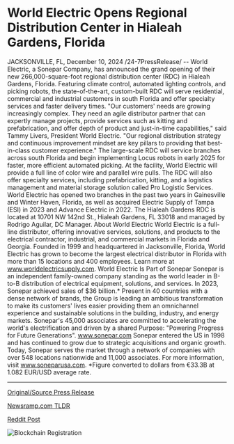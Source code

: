 # World Electric Opens Regional Distribution Center in Hialeah Gardens, Florida

JACKSONVILLE, FL, December 10, 2024 /24-7PressRelease/ -- World Electric, a Sonepar Company, has announced the grand opening of their new 266,000-square-foot regional distribution center (RDC) in Hialeah Gardens, Florida. Featuring climate control, automated lighting controls, and picking robots, the state-of-the-art, custom-built RDC will serve residential, commercial and industrial customers in south Florida and offer specialty services and faster delivery times.   "Our customers' needs are growing increasingly complex. They need an agile distributor partner that can expertly manage projects, provide services such as kitting and prefabrication, and offer depth of product and just-in-time capabilities," said Tammy Livers, President World Electric. "Our regional distribution strategy and continuous improvement mindset are key pillars to providing that best-in-class customer experience."  The large-scale RDC will service branches across south Florida and begin implementing Locus robots in early 2025 for faster, more efficient automated picking. At the facility, World Electric will provide a full line of color wire and parallel wire pulls. The RDC will also offer specialty services, including prefabrication, kitting, and a logistics management and material storage solution called Pro Logistic Services. World Electric has opened two branches in the past two years in Gainesville and Winter Haven, Florida, as well as acquired Electric Supply of Tampa (ESI) in 2023 and Advance Electric in 2022.   The Hialeah Gardens RDC is located at 10701 NW 142nd St., Hialeah Gardens, FL 33018 and managed by Rodrigo Aguilar, DC Manager.  About World Electric World Electric is a full-line distributor, offering innovative services, solutions, and products to the electrical contractor, industrial, and commercial markets in Florida and Georgia. Founded in 1999 and headquartered in Jacksonville, Florida, World Electric has grown to become the largest electrical distributor in Florida with more than 15 locations and 400 employees. Learn more at www.worldelectricsupply.com.  World Electric Is Part of Sonepar Sonepar is an independent family-owned company standing as the world leader in B-to-B distribution of electrical equipment, solutions, and services. In 2023, Sonepar achieved sales of $36 billion.* Present in 40 countries with a dense network of brands, the Group is leading an ambitious transformation to make its customers' lives easier providing them an omnichannel experience and sustainable solutions in the building, industry, and energy markets. Sonepar's 45,000 associates are committed to accelerating the world's electrification and driven by a shared Purpose: "Powering Progress for Future Generations". www.sonepar.com   Sonepar entered the US in 1998 and has continued to grow due to strategic acquisitions and organic growth. Today, Sonepar serves the market through a network of companies with over 548 locations nationwide and 11,000 associates. For more information, visit www.soneparusa.com.  *Figure converted to dollars from €33.3B at 1.082 EUR/USD average rate. 

---

[Original/Source Press Release](https://www.24-7pressrelease.com/press-release/516921/world-electric-opens-regional-distribution-center-in-hialeah-gardens-florida)
                    

[Newsramp.com TLDR](https://newsramp.com/curated-news/world-electric-announces-grand-opening-of-new-regional-distribution-center-in-florida/057da0606d017c1738248a9bbdb12a74) 

 



[Reddit Post](https://www.reddit.com/r/technology_press/comments/1hax5g8/world_electric_announces_grand_opening_of_new/) 



![Blockchain Registration](https://cdn.newsramp.app/24-7PressRelease/qrcode/2412/10/jazzqv5G.webp)